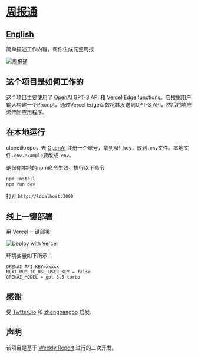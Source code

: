 # [周报通](https://zhoubaotong.com)

## [English](README_EN.md)

简单描述工作内容，帮你生成完整周报

[![周报通](./public/screenshot.jpg)](https://zhoubaotong.com)

## 这个项目是如何工作的
这个项目主要使用了 [OpenAI GPT-3 API](https://openai.com/api/) 和 [Vercel Edge functions](https://vercel.com/features/edge-functions)。它根据用户输入构建一个Prompt，通过Vercel Edge函数将其发送到GPT-3 API，然后将响应流传回应用程序。

## 在本地运行

clone此repo，去 [OpenAI](https://beta.openai.com/account/api-keys) 注册一个账号，拿到API key，放到`.env`文件。本地文件`.env.example`要改成`.env`。


确保你本地的npm命令生效，执行以下命令
```bash
npm install
npm run dev
```
打开 `http://localhost:3000`


## 线上一键部署

用 [Vercel](https://vercel.com?utm_source=github&utm_medium=readme&utm_campaign=vercel-examples) 一键部署:

[![Deploy with Vercel](https://vercel.com/button)](https://vercel.com/new/clone?repository-url=https://github.com/alvinxdev/zhoubaotong&env=OPENAI_API_KEY,NEXT_PUBLIC_USE_USER_KEY,OPENAI_MODEL&project-name=zhoubaotong&repo-name=zhoubaotong)

环境变量如下所示：
```
OPENAI_API_KEY=xxxxx
NEXT_PUBLIC_USE_USER_KEY = false  
OPENAI_MODEL = gpt-3.5-turbo
```

<!-- https://www.seotraininglondon.org/gpt3-business-email-generator/ -->

## 感谢

受 [TwtterBio](https://github.com/Nutlope/twitterbio) 和 [zhengbangbo](https://github.com/zhengbangbo/chat-simplifier) 启发.


## 声明

该项目是基于 [Weekly Report](https://github.com/guaguaguaxia/weekly_report) 进行的二次开发。
